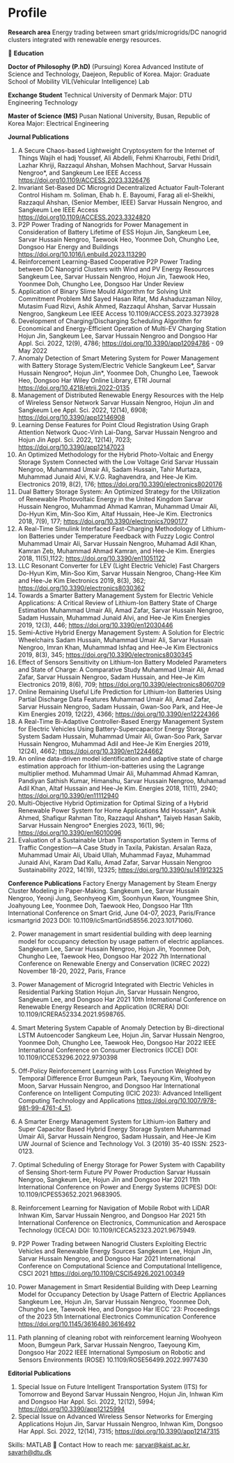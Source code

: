 # Profile
 **Research area**
 Energy trading between smart grids/microgrids/DC nanogrid clusters integrated with renewable energy resources.
 
🏫 **Education**

**Doctor of Philosophy (P.hD)** (Pursuing) 
Korea Advanced Institute of Science and Technology, Daejeon, Republic of Korea.
Major: Graduate School of Mobility 
VIL(Vehicular Intelligence) Lab

**Exchange Student**
Technical University of Denmark
Major: DTU Engineering Technology

**Master of Science (MS)**
Pusan National University, Busan, Republic of Korea
Major: Electrical Engineering

 **Journal Publications**
1) A Secure Chaos-based Lightweight Cryptosystem for the Internet of Things
Wajih el hadj Youssef, Ali Abdelli, Fehmi Kharroubi, Fethi Dridi1, Lazhar Khriji, Razzaqul Ahshan, Mohsen Machhout, Sarvar Hussain Nengroo*, and Sangkeum Lee
IEEE Access https://doi.org10.1109/ACCESS.2023.3326476
2) Invariant Set-Based DC Microgrid Decentralized Actuator Fault-Tolerant Control
Hisham m. Soliman, Ehab h. E. Bayoumi, Farag ali el-Sheikhi, Razzaqul Ahshan, (Senior Member, IEEE) Sarvar Hussain Nengroo, and Sangkeum Lee
IEEE Access https://doi.org10.1109/ACCESS.2023.3324820
3) P2P Power Trading of Nanogrids for Power Management in Consideration of Battery Lifetime of ESS
Hojun Jin, Sangkeum Lee, Sarvar Hussain Nengroo, Taewook Heo, Yoonmee Doh, Chungho Lee, Dongsoo Har 
Energy and Buildings https://doi.org/10.1016/j.enbuild.2023.113290
4) Reinforcement Learning-Based Cooperative P2P Power Trading between DC Nanogrid Clusters with Wind and PV Energy Resources
Sangkeum Lee, Sarvar Hussain Nengroo, Hojun Jin, Taewook Heo, Yoonmee Doh, Chungho Lee, Dongsoo Har
Under Review 
5) Application of Binary Slime Mould Algorithm for Solving Unit Commitment Problem
Md Sayed Hasan Rifat, Md Ashaduzzaman Niloy, Mutasim Fuad Rizvi, Ashik Ahmed, Razzaqul Ahshan, Sarvar Hussain Nengroo, Sangkeum Lee
IEEE Access 10.1109/ACCESS.2023.3273928   
6) Development of Charging/Discharging Scheduling Algorithm for Economical and Energy-Efficient Operation of Multi-EV Charging Station
Hojun Jin, Sangkeum Lee, Sarvar Hussain Nengroo and Dongsoo Har
Appl. Sci. 2022, 12(9), 4786; https://doi.org/10.3390/app12094786 - 09 May 2022 
7) Anomaly Detection of Smart Metering System for Power Management with Battery Storage System/Electric Vehicle
Sangkeum Lee*, Sarvar Hussain Nengroo*, Hojun Jin*, Yoonmee Doh, Chungho Lee, Taewook Heo, Dongsoo Har
Wiley Online Library, ETRI Journal https://doi.org/10.4218/etrij.2022-0135
8) Management of Distributed Renewable Energy Resources with the Help of Wireless Sensor Network
Sarvar Hussain Nengroo, Hojun Jin and Sangkeum Lee
Appl. Sci. 2022, 12(14), 6908; https://doi.org/10.3390/app12146908
9) Learning Dense Features for Point Cloud Registration Using Graph Attention Network 
Quoc-Vinh Lai-Dang, Sarvar Hussain Nengroo and Hojun Jin
Appl. Sci. 2022, 12(14), 7023; https://doi.org/10.3390/app12147023
10) An Optimized Methodology for the Hybrid Photo-Voltaic and Energy Storage System Connected with the Low Voltage Grid 
Sarvar Hussain Nengroo, Muhammad Umair Ali, Sadam Hussain, Tahir Murtaza, Muhammad Junaid Alvi, K.V.G. Raghavendra, and Hee-Je Kim.
Electronics 2019, 8(2), 176; https://doi.org/10.3390/electronics8020176
11) Dual Battery Storage System: An Optimized Strategy for the Utilization of Renewable Photovoltaic Energy in the United Kingdom
Sarvar Hussain Nengroo, Muhammad Ahmad Kamran, Muhammad Umair Ali, Do-Hyun Kim, Min-Soo Kim, Altaf Hussain, Hee-Je Kim.
Electronics 2018, 7(9), 177; https://doi.org/10.3390/electronics7090177
12) A Real-Time Simulink Interfaced Fast-Charging Methodology of Lithium-Ion Batteries under Temperature Feedback with Fuzzy Logic Control
Muhammad Umair Ali, Sarvar Hussain Nengroo, Muhamad Adil Khan, Kamran Zeb, Muhammad Ahmad Kamran, and Hee-Je Kim.
Energies 2018, 11(5),1122; https://doi.org/10.3390/en11051122
13) LLC Resonant Converter for LEV (Light Electric Vehicle) Fast Chargers
Do-Hyun Kim, Min-Soo Kim, Sarvar Hussain Nengroo, Chang-Hee Kim and Hee-Je Kim
Electronics 2019, 8(3), 362; https://doi.org/10.3390/electronics8030362
14) Towards a Smarter Battery Management System for Electric Vehicle Applications: A Critical Review of Lithium-Ion Battery State of Charge Estimation
Muhammad Umair Ali, Amad Zafar, Sarvar Hussain Nengroo, Sadam Hussain, Muhammad Junaid Alvi, and Hee-Je Kim
Energies 2019, 12(3), 446; https://doi.org/10.3390/en12030446
15) Semi-Active Hybrid Energy Management System: A Solution for Electric Wheelchairs
Sadam Hussain, Muhammad Umair Ali, Sarvar Hussain Nengroo, Imran Khan, Muhammad Ishfaq and Hee-Je Kim
Electronics 2019, 8(3), 345; https://doi.org/10.3390/electronics8030345 
16) Effect of Sensors Sensitivity on Lithium-Ion Battery Modeled Parameters and State of Charge: A Comparative Study
Muhammad Umair Ali, Amad Zafar, Sarvar Hussain Nengroo, Sadam Hussain, and Hee-Je Kim 
Electronics 2019, 8(6), 709; https://doi.org/10.3390/electronics8060709 
17) Online Remaining Useful Life Prediction for Lithium-Ion Batteries Using Partial Discharge Data Features
Muhammad Umair Ali, Amad Zafar, Sarvar Hussain Nengroo, Sadam Hussain, Gwan-Soo Park, and Hee-Je Kim
Energies 2019, 12(22), 4366; https://doi.org/10.3390/en12224366
18) A Real-Time Bi-Adaptive Controller-Based Energy Management System for Electric Vehicles Using Battery-Supercapacitor Energy Storage System
Sadam Hussain, Muhammad Umair Ali, Gwan-Soo Park, Sarvar Hussain Nengroo, Muhammad Adil and Hee-Je Kim
Energies 2019, 12(24), 4662; https://doi.org/10.3390/en12244662
19) An online data-driven model identification and adaptive state of charge estimation approach for lithium-ion-batteries using the Lagrange multiplier method.
Muhammad Umair Ali, Muhammad Ahmad Kamran, Pandiyan Sathish Kumar, Himanshu, Sarvar Hussain Nengroo, Muhamad Adil Khan, Altaf Hussain and Hee-Je Kim.
Energies 2018, 11(11), 2940; https://doi.org/10.3390/en11112940
20) Multi-Objective Hybrid Optimization for Optimal Sizing of a Hybrid Renewable Power System for Home Applications
Md Hossain*, Ashik Ahmed, Shafiqur Rahman Tito, Razzaqul Ahshan*, Taiyeb Hasan Sakib, Sarvar Hussain Nengroo*
Energies 2023, 16(1), 96; https://doi.org/10.3390/en16010096
21) Evaluation of a Sustainable Urban Transportation System in Terms of Traffic Congestion—A Case Study in Taxila, Pakistan.
Arsalan Raza, Muhammad Umair Ali, Ubaid Ullah, Muhammad Fayaz, Muhammad Junaid Alvi, Karam Dad Kallu, Amad Zafar, Sarvar Hussain Nengroo
Sustainability 2022, 14(19), 12325; https://doi.org/10.3390/su141912325

**Conference Publications**
Factory Energy Management by Steam Energy Cluster Modeling in Paper-Making.
Sangkeum Lee, Sarvar Hussain Nengroo, Yeonji Jung, Seonhyeog Kim, Soonhyun Kwon, Youngmee Shin, Joahyoung Lee, Yoonmee Doh, Taewook Heo, Dongsoo Har
11th International Conference on Smart Grid, June 04-07, 2023, Paris/France icsmartgrid 2023
DOI: 10.1109/icSmartGrid58556.2023.10171060.

2) Power management in smart residential building with deep learning model for occupancy detection by usage pattern of electric appliances.
Sangkeum Lee, Sarvar Hussain Nengroo, Hojun Jin, Yoonmee Doh, Chungho Lee, Taewook Heo, Dongsoo Har
2022 7th International Conference on Renewable Energy and Conservation (ICREC 2022) November 18-20, 2022, Paris, France

3) Power Management of Microgrid Integrated with Electric Vehicles in Residential Parking Station
Hojun Jin, Sarvar Hussain Nengroo, Sangkeum Lee, and Dongsoo Har
2021 10th International Conference on Renewable Energy Research and Application (ICRERA)  DOI: 10.1109/ICRERA52334.2021.9598765. 

4) Smart Metering System Capable of Anomaly Detection by Bi-directional LSTM Autoencoder
Sangkeum Lee, Hojun Jin, Sarvar Hussain Nengroo, Yoonmee Doh, Chungho Lee, Taewook Heo, Dongsoo Har
2022 IEEE International Conference on Consumer Electronics (ICCE) DOI: 10.1109/ICCE53296.2022.9730398

5) Off-Policy Reinforcement Learning with Loss Function Weighted by Temporal Difference Error
Bumgeun Park, Taeyoung Kim, Woohyeon Moon, Sarvar Hussain Nengroo, and Dongsoo Har
International Conference on Intelligent Computing (ICIC 2023): Advanced Intelligent Computing Technology and Applications https://doi.org/10.1007/978-981-99-4761-4_51.

6) A Smarter Energy Management System for Lithium-ion Battery and Super Capacitor Based Hybrid Energy Storage System
Muhammad Umair Ali, Sarvar Hussain Nengroo, Sadam Hussain, and Hee-Je Kim
UW Journal of Science and Technology Vol. 3 (2019) 35-40 ISSN: 2523-0123.

7) Optimal Scheduling of Energy Storage for Power System with Capability of Sensing Short-term Future PV Power Production 
Sarvar Hussain Nengroo, Sangkeum Lee, Hojun Jin and Dongsoo Har
2021 11th International Conference on Power and Energy Systems (ICPES) DOI: 10.1109/ICPES53652.2021.9683905. 

8) Reinforcement Learning for Navigation of Mobile Robot with LiDAR
Inhwan Kim, Sarvar Hussain Nengroo, and Dongsoo Har
2021 5th International Conference on Electronics, Communication and Aerospace Technology (ICECA) DOI: 10.1109/ICECA52323.2021.9675949. 

9) P2P Power Trading between Nanogrid Clusters Exploiting Electric Vehicles and Renewable Energy Sources
Sangkeum Lee, Hojun Jin, Sarvar Hussain Nengroo, and Dongsoo Har
2021 International Conference on Computational Science and Computational Intelligence, CSCI 2021 https://doi.org/10.1109/CSCI54926.2021.00349

10) Power Management in Smart Residential Building with Deep Learning Model for Occupancy Detection by Usage Pattern of Electric Appliances
Sangkeum Lee, Hojun Jin, Sarvar Hussain Nengroo, Yoonmee Doh, Chungho Lee, Taewook Heo, and Dongsoo Har
IECC '23: Proceedings of the 2023 5th International Electronics Communication Conference https://doi.org/10.1145/3616480.3616492

11) Path planning of cleaning robot with reinforcement learning
Woohyeon Moon, Bumgeun Park, Sarvar Hussain Nengroo, Taeyoung Kim, Dongsoo Har
2022 IEEE International Symposium on Robotic and Sensors Environments (ROSE) 10.1109/ROSE56499.2022.9977430

**Editorial Publications**
1) Special Issue on Future Intelligent Transportation System (ITS) for Tomorrow and Beyond
Sarvar Hussain Nengroo, Hojun Jin, Inhwan Kim and Dongsoo Har
Appl. Sci. 2022, 12(12), 5994; https://doi.org/10.3390/app12125994
2) Special Issue on Advanced Wireless Sensor Networks for Emerging Applications
Hojun Jin, Sarvar Hussain Nengroo, Inhwan Kim, Dongsoo Har
Appl. Sci. 2022, 12(14), 7315; https://doi.org/10.3390/app12147315

Skills:  MATLAB
📩 Contact
How to reach me: sarvar@kaist.ac.kr, savarh@dtu.dk
